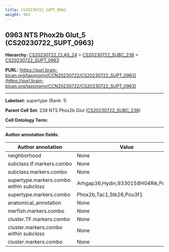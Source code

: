 ```yaml
---
title: CS20230722_SUPT_0963
weight: 963
---
```

## 0963 NTS Phox2b Glut_5 (CS20230722_SUPT_0963)
<b>Hierarchy: </b>
[CS20230722_CLAS_24](../CS20230722_CLAS_24) >
[CS20230722_SUBC_238](../CS20230722_SUBC_238) >
[CS20230722_SUPT_0963](../CS20230722_SUPT_0963)

**PURL:** [https://purl.brain-bican.org/taxonomy/CCN20230722/CS20230722_SUPT_0963](https://purl.brain-bican.org/taxonomy/CCN20230722/CS20230722_SUPT_0963)

---


**Labelset:** supertype (Rank: 1)

**Parent Cell Set:** 238 NTS Phox2b Glut ([CS20230722_SUBC_238](../CS20230722_SUBC_238))



**Cell Ontology Term:** 

[MARKER GENES.]: #


---

[TRANSFERRED ANNOTATIONS.]: #


[AUTHOR ANNOTATION FIELDS.]: #


**Author annotation fields:**

| Author annotation | Value |
|-------------------|-------|
|neighborhood|None|
|subclass.tf.markers.combo|None|
|subclass.markers.combo|None|
|supertype.markers.combo _within subclass_|Arhgap36,Hydin,9330158H04Rik,Pou3f1|
|supertype.markers.combo|Phox2b,Tac1,Stk26,Pou3f1|
|anatomical_annotation|None|
|merfish.markers.combo|None|
|cluster.TF.markers.combo|None|
|cluster.markers.combo _within subclass_|None|
|cluster.markers.combo|None|
